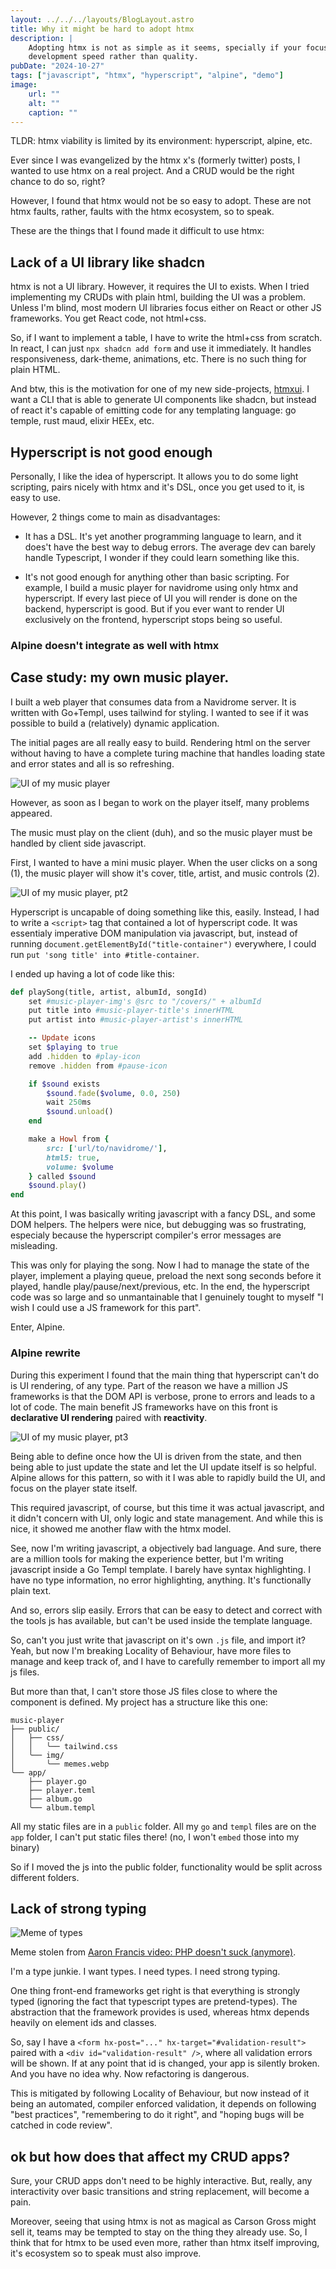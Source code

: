 ```yaml
---
layout: ../../../layouts/BlogLayout.astro
title: Why it might be hard to adopt htmx
description: |
    Adopting htmx is not as simple as it seems, specially if your focus is on
    development speed rather than quality.
pubDate: "2024-10-27"
tags: ["javascript", "htmx", "hyperscript", "alpine", "demo"]
image: 
    url: ""
    alt: ""
    caption: ""
---
```




TLDR: htmx viability is limited by its environment: hyperscript, alpine, etc.


Ever since I was evangelized by the htmx x's (formerly twitter) posts,
I wanted to use htmx on a real project. And a CRUD would be the right
chance to do so, right?

However, I found that htmx would not be so easy to adopt. These are not
htmx faults, rather, faults with the htmx ecosystem, so to speak.

These are the things that I found made it difficult to use htmx:

## Lack of a UI library like shadcn

htmx is not a UI library. However, it requires the UI to exists.
When I tried implementing my CRUDs with plain html, building the UI
was a problem. Unless I'm blind, most modern UI libraries focus either
on React or other JS frameworks. You get React code, not html+css.

So, if I want to implement a table, I have to write the html+css
from scratch. In react, I can just `npx shadcn add form` and
use it immediately. It handles responsiveness, dark-theme,
animations, etc. There is no such thing for plain HTML.

And btw, this is the motivation for one of my new side-projects,
[htmxui](https://ui.araozu.dev). I want a CLI that is able to
generate UI components like shadcn, but instead of react it's
capable of emitting code for any templating language: go temple,
rust maud, elixir HEEx, etc.


## Hyperscript is not good enough

Personally, I like the idea of hyperscript. It allows you to do
some light scripting, pairs nicely with htmx and it's DSL, once
you get used to it, is easy to use.

However, 2 things come to main as disadvantages:

- It has a DSL. It's yet another programming language to learn,
and it does't have the best way to debug errors. The average dev
can barely handle Typescript, I wonder if they could learn something
like this.

- It's not good enough for anything other than basic scripting.
For example, I build a music player for navidrome using only htmx
and hyperscript.
If every last piece of UI you will render is done on the backend,
hyperscript is good. But if you ever want to render UI exclusively
on the frontend, hyperscript stops being so useful.


### Alpine doesn't integrate as well with htmx


## Case study: my own music player.

I built a web player that consumes data from a Navidrome server.
It is written with Go+Templ, uses tailwind for styling. I wanted
to see if it was possible to build a (relatively) dynamic application.

The initial pages are all really easy to build. Rendering html
on the server without having to have a complete turing machine
that handles loading state and error states and all is so
refreshing.

![UI of my music player](/img/blog/en/htmx-01/music-player-01.jpg)

However, as soon as I began to work on the player itself, many
problems appeared.

The music must play on the client (duh), and so the music player
must be handled by client side javascript.

First, I wanted to have a mini music player. When the user clicks on
a song (1), the music player will show it's cover, title, artist, and
music controls (2).

![UI of my music player, pt2](/img/blog/en/htmx-01/music-player-02.jpg)

Hyperscript is uncapable of doing something like this, easily.
Instead, I had to write a `<script>` tag that contained a lot of
hyperscript code. It was essentialy imperative DOM manipulation via
javascript, but, instead of running `document.getElementById("title-container")` everywhere,
I could run `put 'song title' into #title-container`.

I ended up having a lot of code like this:

```ruby
def playSong(title, artist, albumId, songId)
    set #music-player-img's @src to "/covers/" + albumId
    put title into #music-player-title's innerHTML
    put artist into #music-player-artist's innerHTML

    -- Update icons
    set $playing to true
    add .hidden to #play-icon
    remove .hidden from #pause-icon

    if $sound exists
        $sound.fade($volume, 0.0, 250)
        wait 250ms
        $sound.unload()
    end

    make a Howl from {
        src: ['url/to/navidrome/'],
        html5: true,
        volume: $volume
    } called $sound
    $sound.play()
end
```

At this point, I was basically writing javascript with a fancy DSL, and some DOM
helpers. The helpers were nice, but debugging was so frustrating, especialy because
the hyperscript compiler's error messages are misleading.

This was only for playing the song. Now I had to manage the state of the player,
implement a playing queue, preload the next song seconds before it played, handle
play/pause/next/previous, etc. In the end, the hyperscript code was so large
and so unmantainable that I genuinely tought to myself "I wish I could use a
JS framework for this part".

Enter, Alpine.

### Alpine rewrite

During this experiment I found that the main thing that hyperscript can't do
is UI rendering, of any type. Part of the reason we have a million JS frameworks
is that the DOM API is verbose, prone to errors and leads to a lot of code.
The main benefit JS frameworks have on this front is **declarative UI rendering**
paired with **reactivity**.

![UI of my music player, pt3](/img/blog/en/htmx-01/music-player-03.jpg)

Being able to define once how the UI is driven from the state, and then being
able to just update the state and let the UI update itself is so helpful.
Alpine allows for this pattern, so with it I was able to rapidly build the UI,
and focus on the player state itself.

This required javascript, of course, but this time it was actual javascript,
and it didn't concern with UI, only logic and state management. And while
this is nice, it showed me another flaw with the htmx model.

See, now I'm writing javascript, a objectively bad language. And sure, there
are a million tools for making the experience better, but I'm writing
javascript inside a Go Templ template. I barely have syntax highlighting.
I have no type information, no error highlighting, anything. It's functionally
plain text.

And so, errors slip easily. Errors that can be easy to detect and correct
with the tools js has available, but can't be used inside the template
language.

So, can't you just write that javascript on it's own `.js` file, and import
it? Yeah, but now I'm breaking Locality of Behaviour, have more files to
manage and keep track of, and I have to carefully remember to import all
my js files.

But more than that, I can't store those JS files close to where the component
is defined. My project has a structure like this one:


```plain
music-player
├── public/
│   ├── css/
│   │   ╰── tailwind.css
│   ╰── img/
│       ╰── memes.webp
╰── app/
    ├── player.go
    ├── player.teml
    ├── album.go
    ╰── album.templ
```

All my static files are in a `public` folder. All my `go` and `templ` files
are on the `app` folder, I can't put static files there! (no, I won't `embed`
those into my binary)

So if I moved the js into the public folder, functionality would be split
across different folders.


## Lack of strong typing

![Meme of types](/img/blog/en/htmx-01/types-01.jpg)

Meme stolen from [Aaron Francis video: PHP doesn't suck (anymore)](https://www.youtube.com/watch?v=ZRV3pBuPxEQ).

I'm a type junkie. I want types. I need types. I need strong typing.

One thing front-end frameworks get right is that everything is strongly typed
(ignoring the fact that typescript types are pretend-types). The abstraction that the
framework provides is used, whereas htmx depends heavily on element ids and classes.

So, say I have a `<form hx-post="..." hx-target="#validation-result">` paired
with a `<div id="validation-result" />`, where all validation
errors will be shown. If at any point that id is changed, your app is silently
broken. And you have no idea why. Now refactoring is dangerous.

This is mitigated by following Locality of Behaviour, but now instead of it being
an automated, compiler enforced validation, it depends on following "best practices",
"remembering to do it right", and "hoping bugs will be catched in code review".




## ok but how does that affect my CRUD apps?

Sure, your CRUD apps don't need to be highly interactive. But, really,
any interactivity over basic transitions and string replacement, will
become a pain.

Moreover, seeing that using htmx is not as magical as Carson Gross might
sell it, teams may be tempted to stay on the thing they already use.
So, I think that for htmx to be used even more, rather than htmx itself
improving, it's ecosystem so to speak must also improve.




